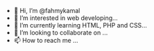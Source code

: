 - 👋 Hi, I’m @fahmykamal
- 👀 I’m interested in web developing...
- 🌱 I’m currently learning HTML, PHP and CSS...
- 💞️ I’m looking to collaborate on ...
- 📫 How to reach me ...

<!---
fahmykamal/fahmykamal is a ✨ special ✨ repository because its `README.md` (this file) appears on your GitHub profile.
You can click the Preview link to take a look at your changes.
--->
